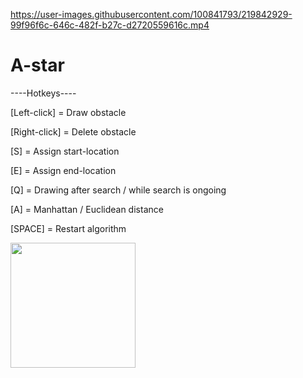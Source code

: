 

https://user-images.githubusercontent.com/100841793/219842929-99f96f6c-646c-482f-b27c-d2720559616c.mp4

# A-star

----Hotkeys----

[Left-click] = Draw obstacle

[Right-click] = Delete obstacle

[S] = Assign start-location

[E] = Assign end-location

[Q] = Drawing after search / while search is ongoing

[A] = Manhattan / Euclidean distance

[SPACE] = Restart algorithm

<img src="https://user-images.githubusercontent.com/16434638/125166121-088f0e80-e192-11eb-8210-7245b1fe4f62.mp4" width="200">
